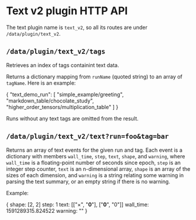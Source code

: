 # Text v2 plugin HTTP API

The text plugin name is `text_v2`, so all its routes are under
`/data/plugin/text_v2`.

## `/data/plugin/text_v2/tags`

Retrieves an index of tags containint text data.

Returns a dictionary mapping from `runName` (quoted string) to an
array of `tagName`. Here is an example:

  {
    "text_demo_run": [
      "simple_example/greeting",
      "markdown_table/chocolate_study",
      "higher_order_tensors/multiplication_table"
    ]
  }

Runs without any text tags are omitted from the result.

## `/data/plugin/text_v2/text?run=foo&tag=bar`

Returns an array of text events for the given run and tag.  Each event is
a dictionary with members `wall_time`, `step`, `text`, `shape`, and `warning`, 
where `wall_time` is a floating-point number of seconds since epoch, `step` is 
an integer step counter, `text` is an n-dimensional array, `shape` is an array
of the sizes of each dimension, and `warning` is a string relating some warning
in parsing the text summary, or an empty string if there is no warning.

Example:

  {
    shape: [2, 2]
    step: 1
    text: [["×", "**0**"], ["**0**", "0"]]
    wall_time: 1591289315.824522
    warning: ""
  }
